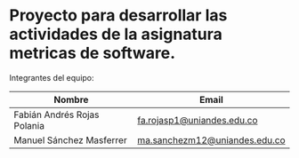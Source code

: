 # Proyecto para desarrollar las actividades de la asignatura  metricas de software.

Integrantes del equipo:

| Nombre | Email |
| ------ | ----- |
| Fabián Andrés Rojas Polania | fa.rojasp1@uniandes.edu.co  |
| Manuel Sánchez Masferrer 		| ma.sanchezm12@uniandes.edu.co |
